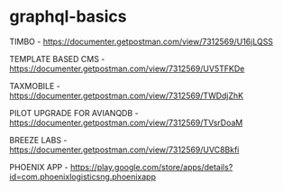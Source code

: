 # graphql-basics

TIMBO - https://documenter.getpostman.com/view/7312569/U16jLQSS

TEMPLATE BASED CMS - https://documenter.getpostman.com/view/7312569/UV5TFKDe

TAXMOBILE - https://documenter.getpostman.com/view/7312569/TWDdjZhK

PILOT UPGRADE FOR AVIANQDB - https://documenter.getpostman.com/view/7312569/TVsrDoaM

BREEZE LABS - https://documenter.getpostman.com/view/7312569/UVC8Bkfi

PHOENIX APP - https://play.google.com/store/apps/details?id=com.phoenixlogisticsng.phoenixapp

